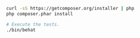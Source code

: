 ```bash
curl -sS https://getcomposer.org/installer | php
php composer.phar install
```

```bash
# Execute the tests.
./bin/behat
```

